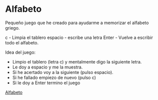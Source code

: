 # Alfabeto

Pequeño juego que he creado para ayudarme a memorizar el alfabeto griego.

c - Limpia el tablero
espacio - escribe una letra
Enter - Vuelve a escribir todo el alfabeto.

Idea del juego:
* Limpio el tablero (letra c) y mentalmente digo la siguiente letra. 
* Le doy a espacio y me la muestra. 
* Si he acertado voy a la siguiente (pulso espacio). 
* Si he fallado empiezo de nuevo (pulso c)
* Si le doy a Enter termino el juego

<a href="https://gonzalo123.github.io/alfabeto/">Alfabeto</a>


